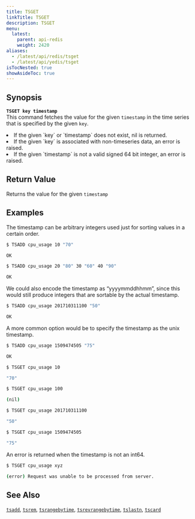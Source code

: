 ```yaml
---
title: TSGET
linkTitle: TSGET
description: TSGET
menu:
  latest:
    parent: api-redis
    weight: 2420
aliases:
  - /latest/api/redis/tsget
  - /latest/api/yedis/tsget
isTocNested: true
showAsideToc: true
---
```


## Synopsis
<b>`TSGET key timestamp`</b><br>
This command fetches the value for the given `timestamp` in the time series that is specified by the
given `key`.

<li>If the given `key` or `timestamp` does not exist, nil is returned.</li>
<li>If the given `key` is associated with non-timeseries data, an error is raised.</li>
<li>If the given `timestamp` is not a valid signed 64 bit integer, an error is raised.</li>

## Return Value
Returns the value for the given `timestamp`

## Examples

The timestamp can be arbitrary integers used just for sorting values in a certain order.
```{.sh .copy .separator-dollar}
$ TSADD cpu_usage 10 "70"
```
```sh
OK
```
```{.sh .copy .separator-dollar}
$ TSADD cpu_usage 20 "80" 30 "60" 40 "90"
```
```sh
OK
```

We could also encode the timestamp as “yyyymmddhhmm”, since this would still produce integers that are sortable by the actual timestamp.
```{.sh .copy .separator-dollar}
$ TSADD cpu_usage 201710311100 "50"
```
```sh
OK
```

A more common option would be to specify the timestamp as the unix timestamp.
```{.sh .copy .separator-dollar}
$ TSADD cpu_usage 1509474505 "75"
```
```sh
OK
```
```{.sh .copy .separator-dollar}
$ TSGET cpu_usage 10
```
```sh
"70"
```
```{.sh .copy .separator-dollar}
$ TSGET cpu_usage 100
```
```sh
(nil)
```
```{.sh .copy .separator-dollar}
$ TSGET cpu_usage 201710311100
```
```sh
"50"
```
```{.sh .copy .separator-dollar}
$ TSGET cpu_usage 1509474505
```
```sh
"75"
```
An error is returned when the timestamp is not an int64.
```{.sh .copy .separator-dollar}
$ TSGET cpu_usage xyz
```
```sh
(error) Request was unable to be processed from server.
```

## See Also
[`tsadd`](../tsadd/), [`tsrem`](../tsrem/), [`tsrangebytime`](../tsrangebytime/),
[`tsrevrangebytime`](../tsrevrangebytime/), [`tslastn`](../tslastn/), [`tscard`](../tscard/)
